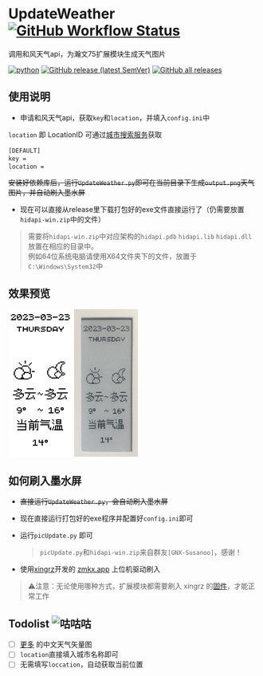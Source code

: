 # UpdateWeather      [![GitHub Workflow Status](https://img.shields.io/github/actions/workflow/status/hellsakura/UpdateWeather/main.yml?color=%2346c018&logo=github&style=flat-square)](https://github.com/HellSakura/UpdateWeather/actions)
调用和风天气api，为瀚文75扩展模块生成天气图片

[![python](https://img.shields.io/badge/-Python-3776AB?style=flat-square&logo=python&logoColor=ffffff)](https://www.python.org/)
[![GitHub release (latest SemVer)](https://img.shields.io/github/v/release/hellsakura/UpdateWeather?style=flat-square&logo=github)](https://github.com/HellSakura/UpdateWeather/releases/latest)
[![GitHub all releases](https://img.shields.io/github/downloads/hellsakura/UpdateWeather/total?color=brightgreen&style=flat-square&logo=github)](https://github.com/HellSakura/UpdateWeather/releases/latest)

## 使用说明
* 申请和风天气api，获取`key`和`location`，并填入`config.ini`中

`location` 即 LocationID 可通过[城市搜索服务](https://dev.qweather.com/docs/api/geoapi/city-lookup/)获取
```
[DEFAULT]
key = 
location = 
```
~~安装好依赖库后，运行`UpdateWeather.py`即可在当前目录下生成`output.png`天气图片，并自动刷入墨水屏~~

* 现在可以直接从release里下载打包好的exe文件直接运行了（仍需要放置`hidapi-win.zip`中的文件）

>需要将`hidapi-win.zip`中对应架构的`hidapi.pdb` `hidapi.lib` `hidapi.dll` 放置在相应的目录中。   
例如64位系统电脑请使用X64文件夹下的文件，放置于`C:\Windows\System32`中



## 效果预览
![图片预览](docs/output.png#pic_center)
<img src="./docs/Actual%20picture.png#pic_center" width = "128" height = "296"  />


## 如何刷入墨水屏
* ~~直接运行`UpdateWeather.py`，会自动刷入墨水屏~~

* 现在直接运行打包好的exe程序并配置好`config.ini`即可
* 运行`picUpdate.py` 即可    
     >`picUpdate.py`和`hidapi-win.zip`来自群友`[GNX-Susanoo]`，感谢！

* 使用[xingrz](https://github.com/xingrz/zmk-config_helloword_hw-75)开发的  [zmkx.app](https://zmkx.app/)   上位机驱动刷入

>⚠注意：无论使用哪种方式，扩展模块都需要刷入 xingrz 的[固件](https://github.com/xingrz/zmk-config_helloword_hw-75/tree/master/config/boards/arm/hw75_dynamic)，才能正常工作

## Todolist    ![咕咕咕](https://img.shields.io/badge/-%E5%92%95%E5%92%95%E5%92%95-blue?style=flat-square)
- [ ] [更多](https://dev.qweather.com/docs/resource/icons/) 的中文天气矢量图 
- [ ] `location`直接填入城市名称即可
- [ ] 无需填写`loccation`，自动获取当前位置